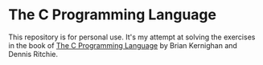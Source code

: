 # The C Programming Language

This repository is for personal use. It's my attempt at solving the exercises in the book of [The C Programming Language](https://en.wikipedia.org/wiki/The_C_Programming_Language) by Brian Kernighan and Dennis Ritchie.
